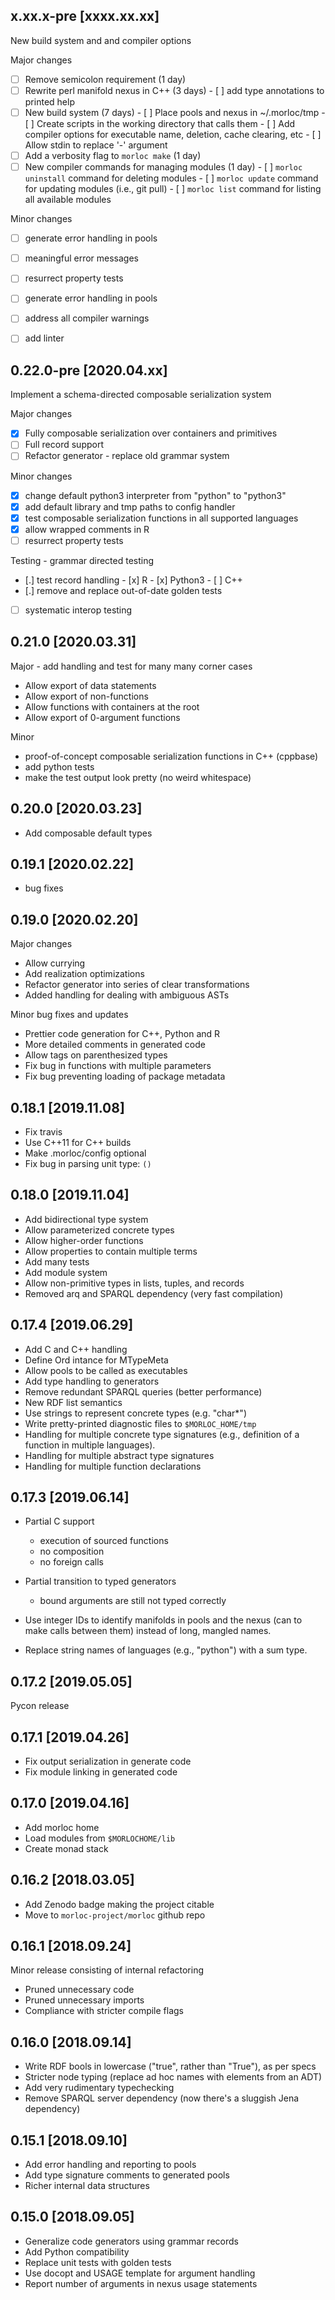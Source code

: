 x.xx.x-pre [xxxx.xx.xx]
-------------------

New build system and and compiler options

Major changes
 - [ ] Remove semicolon requirement (1 day)
 - [ ] Rewrite perl manifold nexus in C++ (3 days)
       - [ ] add type annotations to printed help
 - [ ] New build system (7 days)
       - [ ] Place pools and nexus in ~/.morloc/tmp
       - [ ] Create scripts in the working directory that calls them
       - [ ] Add compiler options for executable name, deletion, cache clearing, etc
       - [ ] Allow stdin to replace '-' argument
 - [ ] Add a verbosity flag to `morloc make` (1 day)
 - [ ] New compiler commands for managing modules (1 day)
       - [ ] `morloc uninstall` command for deleting modules
       - [ ] `morloc update` command for updating modules (i.e., git pull)
       - [ ] `morloc list` command for listing all available modules

Minor changes
 - [ ] generate error handling in pools
 - [ ] meaningful error messages
 - [ ] resurrect property tests
 - [ ] generate error handling in pools
 - [ ] address all compiler warnings
 - [ ] add linter


0.22.0-pre [2020.04.xx]
-------------------

Implement a schema-directed composable serialization system

Major changes
 - [x] Fully composable serialization over containers and primitives
 - [ ] Full record support
 - [ ] Refactor generator - replace old grammar system

Minor changes
 - [x] change default python3 interpreter from "python" to "python3"
 - [x] add default library and tmp paths to config handler
 - [x] test composable serialization functions in all supported languages
 - [x] allow wrapped comments in R
 - [ ] resurrect property tests

Testing - grammar directed testing
 - [.] test record handling
       - [x] R
       - [x] Python3
       - [ ] C++
 - [.] remove and replace out-of-date golden tests
 - [ ] systematic interop testing

0.21.0 [2020.03.31]
-------------------

Major - add handling and test for many many corner cases
 * Allow export of data statements
 * Allow export of non-functions
 * Allow functions with containers at the root
 * Allow export of 0-argument functions 

Minor
 * proof-of-concept composable serialization functions in C++ (cppbase)
 * add python tests
 * make the test output look pretty (no weird whitespace)

0.20.0 [2020.03.23]
-------------------

 * Add composable default types

0.19.1 [2020.02.22]
-------------------

 * bug fixes

0.19.0 [2020.02.20]
-------------------

Major changes
 * Allow currying
 * Add realization optimizations
 * Refactor generator into series of clear transformations
 * Added handling for dealing with ambiguous ASTs

Minor bug fixes and updates
 * Prettier code generation for C++, Python and R
 * More detailed comments in generated code
 * Allow tags on parenthesized types
 * Fix bug in functions with multiple parameters 
 * Fix bug preventing loading of package metadata 

0.18.1 [2019.11.08]
-------------------

 * Fix travis
 * Use C++11 for C++ builds
 * Make .morloc/config optional
 * Fix bug in parsing unit type: `()`

0.18.0 [2019.11.04]
-------------------

 * Add bidirectional type system
 * Allow parameterized concrete types
 * Allow higher-order functions
 * Allow properties to contain multiple terms 
 * Add many tests
 * Add module system
 * Allow non-primitive types in lists, tuples, and records
 * Removed arq and SPARQL dependency (very fast compilation)

0.17.4 [2019.06.29]
-------------------

 * Add C and C++ handling
 * Define Ord intance for MTypeMeta
 * Allow pools to be called as executables
 * Add type handling to generators
 * Remove redundant SPARQL queries (better performance)
 * New RDF list semantics
 * Use strings to represent concrete types (e.g. "char\*")
 * Write pretty-printed diagnostic files to `$MORLOC_HOME/tmp` 
 * Handling for multiple concrete type signatures (e.g., definition of
   a function in multiple languages).
 * Handling for multiple abstract type signatures
 * Handling for multiple function declarations

0.17.3 [2019.06.14]
-------------------

 * Partial C support
   - execution of sourced functions
   - no composition
   - no foreign calls

 * Partial transition to typed generators
   - bound arguments are still not typed correctly

 * Use integer IDs to identify manifolds in pools and the nexus (can to make
   calls between them) instead of long, mangled names.

 * Replace string names of languages (e.g., "python") with a sum type.

0.17.2 [2019.05.05]
-------------------

  Pycon release

0.17.1 [2019.04.26]
-------------------

 * Fix output serialization in generate code
 * Fix module linking in generated code

0.17.0 [2019.04.16]
-------------------

 * Add morloc home
 * Load modules from `$MORLOCHOME/lib`
 * Create monad stack

0.16.2 [2018.03.05]
-------------------

 * Add Zenodo badge making the project citable
 * Move to `morloc-project/morloc` github repo

0.16.1 [2018.09.24]
-------------------

Minor release consisting of internal refactoring

 * Pruned unnecessary code
 * Pruned unnecessary imports
 * Compliance with stricter compile flags

0.16.0 [2018.09.14]
-------------------

 * Write RDF bools in lowercase ("true", rather than "True"), as per specs
 * Stricter node typing (replace ad hoc names with elements from an ADT)
 * Add very rudimentary typechecking
 * Remove SPARQL server dependency (now there's a sluggish Jena dependency)

0.15.1 [2018.09.10]
-------------------

 * Add error handling and reporting to pools
 * Add type signature comments to generated pools 
 * Richer internal data structures

0.15.0 [2018.09.05]
-------------------

 * Generalize code generators using grammar records
 * Add Python compatibility
 * Replace unit tests with golden tests
 * Use docopt and USAGE template for argument handling
 * Report number of arguments in nexus usage statements
